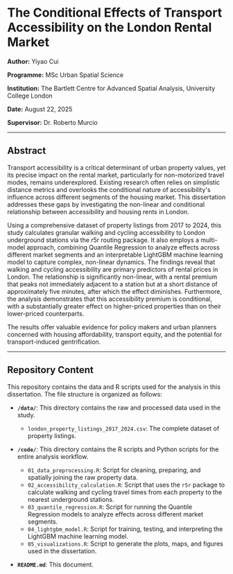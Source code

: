 # The Conditional Effects of Transport Accessibility on the London Rental Market

**Author:** Yiyao Cui

**Programme:** MSc Urban Spatial Science

**Institution:** The Bartlett Centre for Advanced Spatial Analysis, University College London

**Date:** August 22, 2025

**Supervisor:** Dr. Roberto Murcio

---

## Abstract

Transport accessibility is a critical determinant of urban property values, yet its precise impact on the rental market, particularly for non-motorized travel modes, remains underexplored. Existing research often relies on simplistic distance metrics and overlooks the conditional nature of accessibility's influence across different segments of the housing market. This dissertation addresses these gaps by investigating the non-linear and conditional relationship between accessibility and housing rents in London.

Using a comprehensive dataset of property listings from 2017 to 2024, this study calculates granular walking and cycling accessibility to London underground stations via the r5r routing package. It also employs a multi-model approach, combining Quantile Regression to analyze effects across different market segments and an interpretable LightGBM machine learning model to capture complex, non-linear dynamics. The findings reveal that walking and cycling accessibility are primary predictors of rental prices in London. The relationship is significantly non-linear, with a rental premium that peaks not immediately adjacent to a station but at a short distance of approximately five minutes, after which the effect diminishes. Furthermore, the analysis demonstrates that this accessibility premium is conditional, with a substantially greater effect on higher-priced properties than on their lower-priced counterparts.

The results offer valuable evidence for policy makers and urban planners concerned with housing affordability, transport equity, and the potential for transport-induced gentrification.

---

## Repository Content

This repository contains the data and R scripts used for the analysis in this dissertation. The file structure is organized as follows:

- **`/data/`**: This directory contains the raw and processed data used in the study.
  - `london_property_listings_2017_2024.csv`: The complete dataset of property listings.

- **`/code/`**: This directory contains the R scripts and Python scripts for the entire analysis workflow.
  - `01_data_preprocessing.R`: Script for cleaning, preparing, and spatially joining the raw property data.
  - `02_accessibility_calculation.R`: Script that uses the `r5r` package to calculate walking and cycling travel times from each property to the nearest underground stations.
  - `03_quantile_regression.R`: Script for running the Quantile Regression models to analyze effects across different market segments.
  - `04_lightgbm_model.R`: Script for training, testing, and interpreting the LightGBM machine learning model.
  - `05_visualizations.R`: Script to generate the plots, maps, and figures used in the dissertation.


- **`README.md`**: This document.

